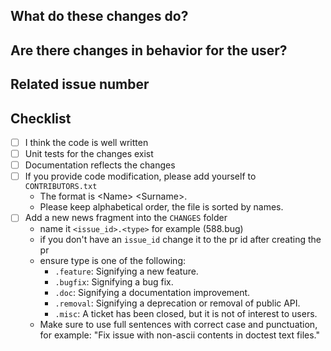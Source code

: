 <!-- Thank you for your contribution!

     Before submit your Pull Request, make sure you picked
     the right branch:

     - If you propose a new feature or improvement, select "master"
       as a target branch;
     - If this is a bug fix or documentation amendment, select the latest
       [release branch](https://github.com/aio-libs/aiohttp/branches) (which
       looks like "X.Y" e.g. "2.3") -->

## What do these changes do?

<!-- Please give a short brief about these changes. -->

## Are there changes in behavior for the user?

<!-- Outline any notable behaviour for the end users. -->

## Related issue number

<!-- Are there any issues opened that will be resolved by merging this change? -->

## Checklist

- [ ] I think the code is well written
- [ ] Unit tests for the changes exist
- [ ] Documentation reflects the changes
- [ ] If you provide code modification, please add yourself to `CONTRIBUTORS.txt`
  * The format is &lt;Name&gt; &lt;Surname&gt;.
  * Please keep alphabetical order, the file is sorted by names. 
- [ ] Add a new news fragment into the `CHANGES` folder
  * name it `<issue_id>.<type>` for example (588.bug)
  * if you don't have an `issue_id` change it to the pr id after creating the pr
  * ensure type is one of the following:
    * `.feature`: Signifying a new feature.
    * `.bugfix`: Signifying a bug fix.
    * `.doc`: Signifying a documentation improvement.
    * `.removal`: Signifying a deprecation or removal of public API.
    * `.misc`: A ticket has been closed, but it is not of interest to users.
  * Make sure to use full sentences with correct case and punctuation, for example: "Fix issue with non-ascii contents in doctest text files."
